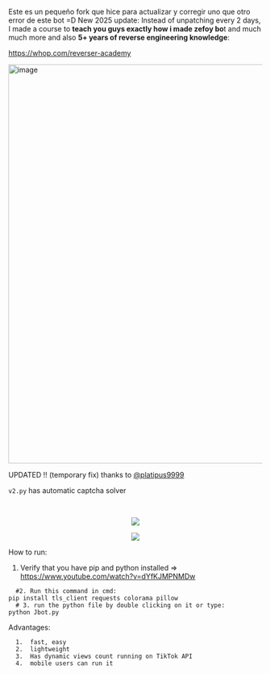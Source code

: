 Este es un pequeño fork que hice para actualizar y corregir uno que otro error de este bot =D
New 2025 update:
Instead of unpatching every 2 days, I made a course to **teach you guys exactly how i made zefoy bo**t and much much more and also **5+ years of reverse engineering knowledge**:

https://whop.com/reverser-academy

<img width="790" alt="image" src="https://github.com/user-attachments/assets/36b54b7f-e9b7-48ce-825e-65d7dbdf0dad" />


UPDATED !! (temporary fix) thanks to [@platipus9999](https://github.com/platipus9999)

`v2.py` has automatic captcha solver


&emsp;

<p align="center"> 
<img src="https://user-images.githubusercontent.com/98614666/218313368-e8b3613c-6639-4922-95ac-c23bbcdffdf1.png"></img>
</p>
<p align="center"> 
<img src="https://user-images.githubusercontent.com/98614666/218313369-31f5049c-0dd4-4eca-b323-cccc3436a418.png"></img>
</p>


How to run:
  1. Verify that you have pip and python installed => https://www.youtube.com/watch?v=dYfKJMPNMDw
```
  #2. Run this command in cmd:
pip install tls_client requests colorama pillow
  # 3. run the python file by double clicking on it or type:
python Jbot.py
```

Advantages:
```
  1.  fast, easy
  2.  lightweight
  3.  Has dynamic views count running on TikTok API
  4.  mobile users can run it
```
